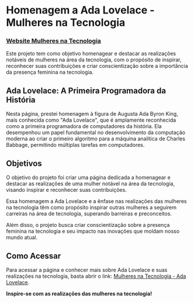 # Homenagem a Ada Lovelace - Mulheres na Tecnologia
### [Website Mulheres na Tecnologia](https://klaynmolina.github.io/ElasNaTech_MulheresNaTecnologia/)

Este projeto tem como objetivo homenagear e destacar as realizações notáveis de mulheres na área da tecnologia, 
com o propósito de inspirar, reconhecer suas contribuições e criar conscientização sobre a importância da presença feminina na tecnologia.

## Ada Lovelace: A Primeira Programadora da História

Nesta página, prestei homenagem à figura de Augusta Ada Byron King, mais conhecida como "Ada Lovelace", que é amplamente reconhecida como a primeira programadora de computadores da história. Ela desempenhou um papel fundamental no desenvolvimento da computação moderna ao criar o primeiro algoritmo para a máquina analítica de Charles Babbage, permitindo múltiplas tarefas em computadores.

## Objetivos

O objetivo do projeto foi criar uma página dedicada a homenagear e destacar as realizações de uma mulher notável na área da tecnologia, 
visando inspirar e reconhecer suas contribuições. 

Essa homenagem a Ada Lovelace e a ênfase nas realizações das mulheres na tecnologia têm como propósito inspirar outras mulheres 
a seguirem carreiras na área de tecnologia, superando barreiras e preconceitos.

Além disso, o projeto busca criar conscientização sobre a presença feminina na tecnologia e seu impacto nas inovações que moldam nosso mundo atual.

## Como Acessar

Para acessar a página e conhecer mais sobre Ada Lovelace e suas realizações na tecnologia, basta abrir o link: [Mulheres na Tecnologia - Ada Lovelace](https://klaynmolina.github.io/ElasNaTech_MulheresNaTecnologia/).

**Inspire-se com as realizações das mulheres na tecnologia!**
